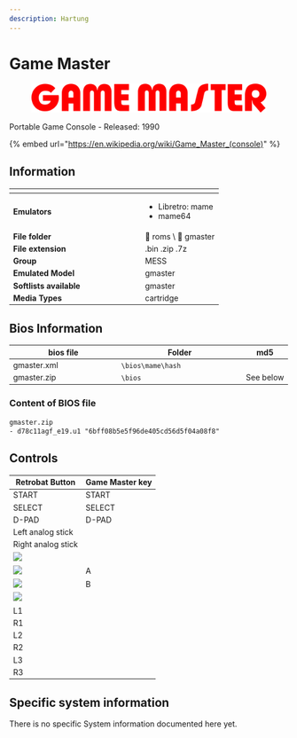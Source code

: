 ```yaml
---
description: Hartung
---
```


# Game Master

<div align="left">

<figure><img src="https://raw.githubusercontent.com/fabricecaruso/es-theme-carbon/52ff37c9e265587d006945a2ba695b5a962b3a3d/art/logos/gmaster.svg" alt=""><figcaption></figcaption></figure>

</div>

Portable Game Console - Released: 1990

{% embed url="https://en.wikipedia.org/wiki/Game_Master_(console)" %}

## Information

<table data-header-hidden><thead><tr><th width="224"></th><th></th></tr></thead><tbody><tr><td><strong>Emulators</strong></td><td><ul><li>Libretro: mame</li><li>mame64</li></ul></td></tr><tr><td><strong>File folder</strong></td><td><span data-gb-custom-inline data-tag="emoji" data-code="1f4c2">📂</span> roms \ <span data-gb-custom-inline data-tag="emoji" data-code="1f4c2">📂</span> gmaster</td></tr><tr><td><strong>File extension</strong></td><td>.bin .zip .7z</td></tr><tr><td><strong>Group</strong></td><td>MESS</td></tr><tr><td><strong>Emulated Model</strong></td><td>gmaster</td></tr><tr><td><strong>Softlists available</strong></td><td>gmaster</td></tr><tr><td><strong>Media Types</strong></td><td>cartridge</td></tr></tbody></table>

## Bios Information

<table><thead><tr><th width="181">bios file</th><th width="211">Folder</th><th>md5</th></tr></thead><tbody><tr><td>gmaster.xml</td><td><code>\bios\mame\hash</code></td><td></td></tr><tr><td>gmaster.zip</td><td><code>\bios</code></td><td>See below</td></tr></tbody></table>

### Content of BIOS file

```
gmaster.zip
- d78c11agf_e19.u1 "6bff08b5e5f96de405cd56d5f04a08f8"
```

## Controls

| Retrobat Button                                | Game Master key |
| ---------------------------------------------- | --------------- |
| START                                          | START           |
| SELECT                                         | SELECT          |
| D-PAD                                          | D-PAD           |
| Left analog stick                              |                 |
| Right analog stick                             |                 |
| ![](<../../../.gitbook/assets/image (43).png>) |                 |
| ![](<../../../.gitbook/assets/image (25).png>) | A               |
| ![](<../../../.gitbook/assets/image (11).png>) | B               |
| ![](<../../../.gitbook/assets/image (45).png>) |                 |
| L1                                             |                 |
| R1                                             |                 |
| L2                                             |                 |
| R2                                             |                 |
| L3                                             |                 |
| R3                                             |                 |

## Specific system information

There is no specific System information documented here yet.
